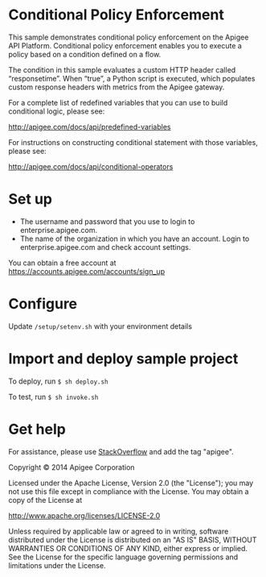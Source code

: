 # Conditional Policy Enforcement

This sample demonstrates conditional policy enforcement on 
the Apigee API Platform.  Conditional policy enforcement enables 
you to execute a policy based on a condition defined on a flow.

The condition in this sample evaluates a custom HTTP header called 
“responsetime”. When “true”, a Python script is executed, which 
populates custom response headers with metrics from the Apigee gateway. 


For a complete list of redefined variables that you can use to build
 conditional logic, please see:

http://apigee.com/docs/api/predefined-variables

For instructions on constructing conditional statement with those variables, please see:

http://apigee.com/docs/api/conditional-operators

# Set up

* The username and password that you use to login to enterprise.apigee.com.
* The name of the organization in which you have an account. Login to 
  enterprise.apigee.com and check account settings.

You can obtain a free account at https://accounts.apigee.com/accounts/sign_up

# Configure 

Update `/setup/setenv.sh` with your environment details

# Import and deploy sample project

To deploy, run `$ sh deploy.sh`

To test, run `$ sh invoke.sh`

# Get help

For assistance, please use [StackOverflow](http://stackoverflow.com/tags/apigee) and add the tag "apigee".

Copyright © 2014 Apigee Corporation

Licensed under the Apache License, Version 2.0 (the "License"); you may not use
this file except in compliance with the License. You may obtain a copy
of the License at

http://www.apache.org/licenses/LICENSE-2.0

Unless required by applicable law or agreed to in writing, software
distributed under the License is distributed on an "AS IS" BASIS,
WITHOUT WARRANTIES OR CONDITIONS OF ANY KIND, either express or implied.
See the License for the specific language governing permissions and
limitations under the License.
